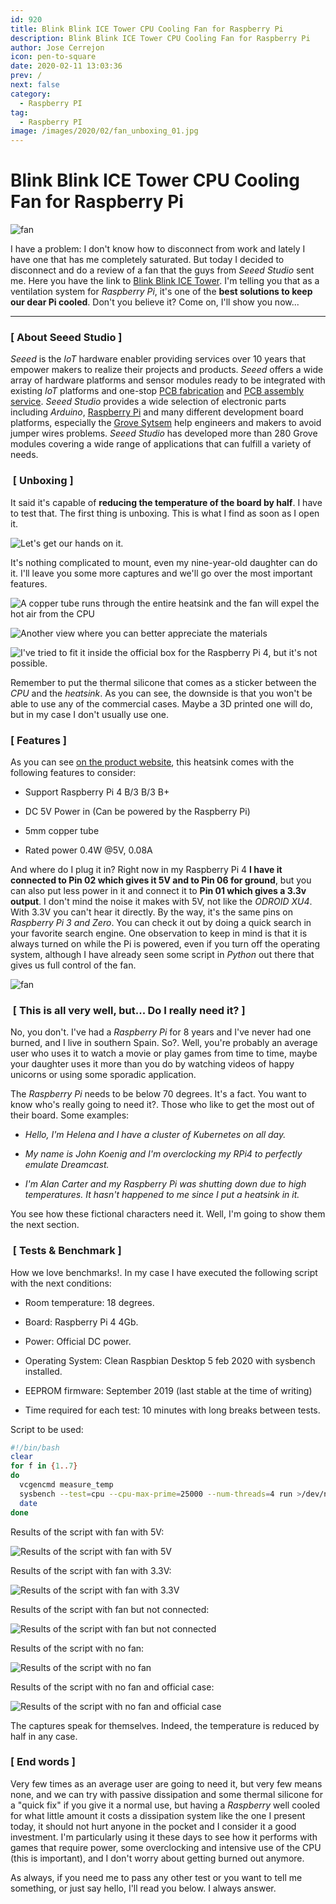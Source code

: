 ```yaml
---
id: 920
title: Blink Blink ICE Tower CPU Cooling Fan for Raspberry Pi
description: Blink Blink ICE Tower CPU Cooling Fan for Raspberry Pi
author: Jose Cerrejon
icon: pen-to-square
date: 2020-02-11 13:03:36
prev: /
next: false
category:
  - Raspberry PI
tag:
  - Raspberry PI
image: /images/2020/02/fan_unboxing_01.jpg
---
```


# Blink Blink ICE Tower CPU Cooling Fan for Raspberry Pi

![fan](/images/2020/02/fan_unboxing_01.jpg)

I have a problem: I don't know how to disconnect from work and lately I have one that has me completely saturated. But today I decided to disconnect and do a review of a fan that the guys from *Seeed Studio* sent me. Here you have the link to [Blink Blink ICE Tower](https://www.seeedstudio.com/Blink-Blink-ICE-Tower-CPU-Cooling-Fan-for-Raspberry-Pi-Support-Pi-4-p-4215.html). I'm telling you that as a ventilation system for *Raspberry Pi*, it's one of the **best solutions to keep our dear Pi cooled**. Don't you believe it? Come on, I'll show you now...

- - -

###  [ About Seeed Studio ]

*Seeed* is the *IoT* hardware enabler providing services over 10 years that empower makers to realize their projects and products. *Seeed* offers a wide array of hardware platforms and sensor modules ready to be integrated with existing *IoT* platforms and one-stop [PCB fabrication](https://www.seeedstudio.com/fusion_pcb.html) and [PCB assembly service](https://www.seeedstudio.com/prototype-pcb-assembly.html). *Seeed Studio* provides a wide selection of electronic parts including *Arduino*, [Raspberry Pi](https://www.seeedstudio.com/Raspberry-pi-c-1010.html) and many different development board platforms, especially the [Grove Sytsem](https://www.seeedstudio.com/grove.html) help engineers and makers to avoid jumper wires problems. *Seeed Studio* has developed more than 280 Grove modules covering a wide range of applications that can fulfill a variety of needs. 


###  [ Unboxing ]

It said it's capable of **reducing the temperature of the board by half**. I have to test that. The first thing is unboxing. This is what I find as soon as I open it.

![Let's get our hands on it.](/images/2020/02/fan_unboxing_02.jpg "Let's get our hands on it.")

It's nothing complicated to mount, even my nine-year-old daughter can do it. I'll leave you some more captures and we'll go over the most important features.

![A copper tube runs through the entire heatsink and the fan will expel the hot air from the CPU](/images/2020/02/fan_unboxing_03.jpg "A copper tube runs through the entire heatsink and the fan will expel the hot air from the CPU")

![Another view where you can better appreciate the materials](/images/2020/02/fan_unboxing_04.jpg "Another view where you can better appreciate the materials")

![I've tried to fit it inside the official box for the Raspberry Pi 4, but it's not possible.](/images/2020/02/fan_unboxing_05.jpg "I've tried to fit it inside the official box for the Raspberry Pi 4, but it's not possible.")

Remember to put the thermal silicone that comes as a sticker between the *CPU* and the *heatsink*. As you can see, the downside is that you won't be able to use any of the commercial cases. Maybe a 3D printed one will do, but in my case I don't usually use one.

###  [ Features ]

As you can see [on the product website](https://www.seeedstudio.com/Blink-Blink-ICE-Tower-CPU-Cooling-Fan-for-Raspberry-Pi-Support-Pi-4-p-4215.html), this heatsink comes with the following features to consider:

* Support Raspberry Pi 4 B/3 B/3 B+

* DC 5V Power in (Can be powered by the Raspberry Pi) 

* 5mm copper tube

* Rated power 0.4W @5V, 0.08A

And where do I plug it in? Right now in my Raspberry Pi 4 **I have it connected to Pin 02 which gives it 5V and to Pin 06 for ground**, but you can also put less power in it and connect it to **Pin 01 which gives a 3.3v output**. I don't mind the noise it makes with 5V, not like the *ODROID XU4*. With 3.3V you can't hear it directly. By the way, it's the same pins on *Raspberry Pi 3 and Zero*. You can check it out by doing a quick search in your favorite search engine. One observation to keep in mind is that it is always turned on while the Pi is powered, even if you turn off the operating system, although I have already seen some script in *Python* out there that gives us full control of the fan.

![fan](/images/2020/02/gpio_rpi4.jpg)

###  [ This is all very well, but... Do I really need it? ]

No, you don't. I've had a *Raspberry Pi* for 8 years and I've never had one burned, and I live in southern Spain. So?. Well, you're probably an average user who uses it to watch a movie or play games from time to time, maybe your daughter uses it more than you do by watching videos of happy unicorns or using some sporadic application.

The *Raspberry Pi* needs to be below 70 degrees. It's a fact. You want to know who's really going to need it?. Those who like to get the most out of their board. Some examples:

* *Hello, I'm Helena and I have a cluster of Kubernetes on all day.*

* *My name is John Koenig and I'm overclocking my RPi4 to perfectly emulate Dreamcast.*

* *I'm Alan Carter and my Raspberry Pi was shutting down due to high temperatures. It hasn't happened to me since I put a heatsink in it.*

You see how these fictional characters need it. Well, I'm going to show them the next section.

###  [ Tests & Benchmark ]

How we love benchmarks!. In my case I have executed the following script with the next conditions:

* Room temperature: 18 degrees.

* Board: Raspberry Pi 4 4Gb.

* Power: Official DC power.

* Operating System: Clean Raspbian Desktop 5 feb 2020 with sysbench installed.

* EEPROM firmware: September 2019 (last stable at the time of writing)

* Time required for each test: 10 minutes with long breaks between tests.

Script to be used: 

```bash
#!/bin/bash
clear
for f in {1..7}
do
  vcgencmd measure_temp
  sysbench --test=cpu --cpu-max-prime=25000 --num-threads=4 run >/dev/null 2>&1
  date
done
```

Results of the script with fan with 5V:

![Results of the script with fan with  5V](/images/2020/02/test01_5V.png "Results of the script with fan with  5V")

Results of the script with fan with  3.3V:

![Results of the script with fan with  3.3V](/images/2020/02/test02_33V.png "Results of the script with fan with  3.3V")

Results of the script with fan but not connected:

![Results of the script with fan but not connected](/images/2020/02/test03_wired_off.png "Results of the script with fan but not connected")

Results of the script with no fan:

![Results of the script with no fan](/images/2020/02/test04_no_fan.png "Results of the script with no fan")

Results of the script with no fan and official case:

![Results of the script with no fan and official case](/images/2020/02/test05_no_fan_with_case.png "Results of the script with no fan and official case")

The captures speak for themselves. Indeed, the temperature is reduced by half in any case.

###  [ End words ]

Very few times as an average user are going to need it, but very few means none, and we can try with passive dissipation and some thermal silicone for a "quick fix" if you give it a normal use, but having a *Raspberry* well cooled for what little amount it costs a dissipation system like the one I present today, it should not hurt anyone in the pocket and I consider it a good investment. I'm particularly using it these days to see how it performs with games that require power, some overclocking and intensive use of the CPU (this is important), and I don't worry about getting burned out anymore.

As always, if you need me to pass any other test or you want to tell me something, or just say hello, I'll read you below. I always answer.